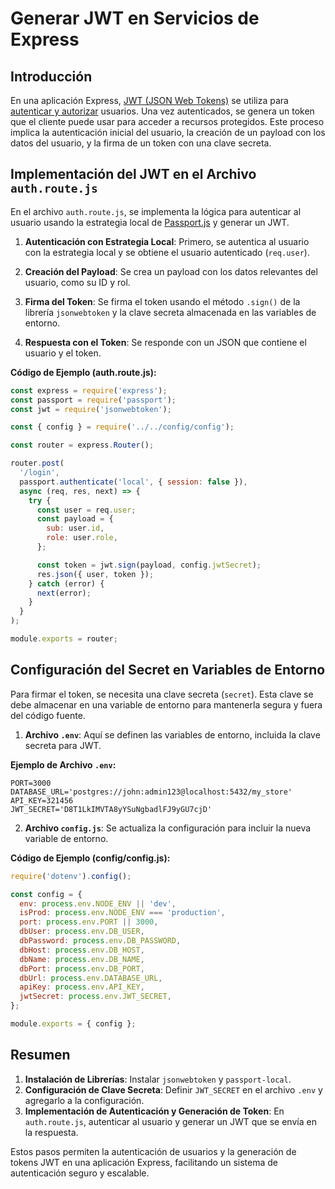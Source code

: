 # Generar JWT en Servicios de Express

## Introducción

En una aplicación Express, [JWT (JSON Web Tokens)](../../ConceptosGenerales/JWT%20(JSON%20Web%20Token).md) se utiliza para [autenticar y autorizar](../../ConceptosGenerales/Autenticación%20vs%20Autorización.md) usuarios. Una vez autenticados, se genera un token que el cliente puede usar para acceder a recursos protegidos. Este proceso implica la autenticación inicial del usuario, la creación de un payload con los datos del usuario, y la firma de un token con una clave secreta.

## Implementación del JWT en el Archivo `auth.route.js`

En el archivo `auth.route.js`, se implementa la lógica para autenticar al usuario usando la estrategia local de [Passport.js](Passport.js%20en%20Express.js.md) y generar un JWT.

1. **Autenticación con Estrategia Local**: Primero, se autentica al usuario con la estrategia local y se obtiene el usuario autenticado (`req.user`).

2. **Creación del Payload**: Se crea un payload con los datos relevantes del usuario, como su ID y rol.

3. **Firma del Token**: Se firma el token usando el método `.sign()` de la librería `jsonwebtoken` y la clave secreta almacenada en las variables de entorno.

4. **Respuesta con el Token**: Se responde con un JSON que contiene el usuario y el token.

**Código de Ejemplo (auth.route.js):**

```javascript
const express = require('express');
const passport = require('passport');
const jwt = require('jsonwebtoken');

const { config } = require('../../config/config');

const router = express.Router();

router.post(
  '/login',
  passport.authenticate('local', { session: false }),
  async (req, res, next) => {
    try {
      const user = req.user;
      const payload = {
        sub: user.id,
        role: user.role,
      };

      const token = jwt.sign(payload, config.jwtSecret);
      res.json({ user, token });
    } catch (error) {
      next(error);
    }
  }
);

module.exports = router;
```

## Configuración del Secret en Variables de Entorno

Para firmar el token, se necesita una clave secreta (`secret`). Esta clave se debe almacenar en una variable de entorno para mantenerla segura y fuera del código fuente. 

1. **Archivo `.env`**: Aquí se definen las variables de entorno, incluida la clave secreta para JWT.

**Ejemplo de Archivo `.env`:**

```env
PORT=3000
DATABASE_URL='postgres://john:admin123@localhost:5432/my_store'
API_KEY=321456
JWT_SECRET='D8T1LkIMVTA8yYSuNgbadlFJ9yGU7cjD'
```

2. **Archivo `config.js`**: Se actualiza la configuración para incluir la nueva variable de entorno.

**Código de Ejemplo (config/config.js):**

```javascript
require('dotenv').config();

const config = {
  env: process.env.NODE_ENV || 'dev',
  isProd: process.env.NODE_ENV === 'production',
  port: process.env.PORT || 3000,
  dbUser: process.env.DB_USER,
  dbPassword: process.env.DB_PASSWORD,
  dbHost: process.env.DB_HOST,
  dbName: process.env.DB_NAME,
  dbPort: process.env.DB_PORT,
  dbUrl: process.env.DATABASE_URL,
  apiKey: process.env.API_KEY,
  jwtSecret: process.env.JWT_SECRET,
};

module.exports = { config };
```

## Resumen

1. **Instalación de Librerías**: Instalar `jsonwebtoken` y `passport-local`.
2. **Configuración de Clave Secreta**: Definir `JWT_SECRET` en el archivo `.env` y agregarlo a la configuración.
3. **Implementación de Autenticación y Generación de Token**: En `auth.route.js`, autenticar al usuario y generar un JWT que se envía en la respuesta.

Estos pasos permiten la autenticación de usuarios y la generación de tokens JWT en una aplicación Express, facilitando un sistema de autenticación seguro y escalable.